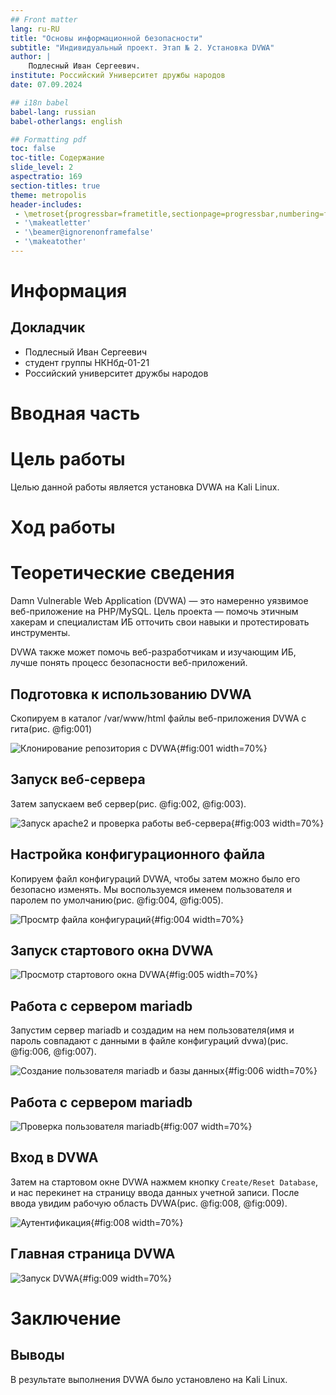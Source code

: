 ```yaml
---
## Front matter
lang: ru-RU
title: "Основы информационной безопасности"
subtitle: "Индивидуальный проект. Этап № 2. Установка DVWA"
author: |
	Подлесный Иван Сергеевич.
institute: Российский Университет дружбы народов
date: 07.09.2024

## i18n babel
babel-lang: russian
babel-otherlangs: english

## Formatting pdf
toc: false
toc-title: Содержание
slide_level: 2
aspectratio: 169
section-titles: true
theme: metropolis
header-includes:
 - \metroset{progressbar=frametitle,sectionpage=progressbar,numbering=fraction}
 - '\makeatletter'
 - '\beamer@ignorenonframefalse'
 - '\makeatother'
---
```


# Информация

## Докладчик

  * Подлесный Иван Сергеевич
  * студент группы НКНбд-01-21
  * Российский университет дружбы народов


# Вводная часть

# Цель работы

Целью данной работы является установка DVWA на Kali Linux.

# Ход работы

# Теоретические сведения

Damn Vulnerable Web Application (DVWA) — это намеренно уязвимое веб-приложение на PHP/MySQL. Цель проекта — помочь этичным хакерам и специалистам ИБ отточить свои навыки и протестировать инструменты.

DVWA также может помочь веб-разработчикам и изучающим ИБ, лучше понять процесс безопасности веб-приложений.

## Подготовка к использованию DVWA

Скопируем в каталог /var/www/html файлы веб-приложения DVWA с гита(рис. @fig:001)

![Клонирование репозитория с DVWA](1.jpg){#fig:001 width=70%}

## Запуск веб-сервера

Затем запускаем веб сервер(рис. @fig:002, @fig:003).

![Запуск apache2 и проверка работы веб-сервера](2-3.jpg){#fig:003 width=70%}

## Настройка конфигурационного файла

Копируем файл конфигураций DVWA, чтобы затем можно было его безопасно изменять. Мы воспользуемся именем пользователя и паролем по умолчанию(рис. @fig:004, @fig:005).

![Просмтр файла конфигураций](4.jpg){#fig:004 width=70%}

## Запуск стартового окна DVWA

![Просмотр стартового окна DVWA](5.jpg){#fig:005 width=70%}


## Работа с сервером mariadb

Запустим сервер mariadb и создадим на нем пользователя(имя и пароль совпадают с данными в файле конфигураций dvwa)(рис. @fig:006, @fig:007).

![Создание пользователя mariadb и базы данных](6.jpg){#fig:006 width=70%}

## Работа с сервером mariadb

![Проверка пользователя mariadb](7.jpg){#fig:007 width=70%}


## Вход в DVWA

Затем на стартовом окне DVWA нажмем кнопку `Create/Reset Database`, и нас перекинет на страницу ввода данных учетной записи. После ввода увидим рабочую область DVWA(рис. @fig:008, @fig:009).

![Аутентификация](8.jpg){#fig:008 width=70%}

## Главная страница DVWA

![Запуск DVWA](9.jpg){#fig:009 width=70%}

# Заключение

## Выводы


В результате выполнения DVWA было установлено на Kali Linux.

